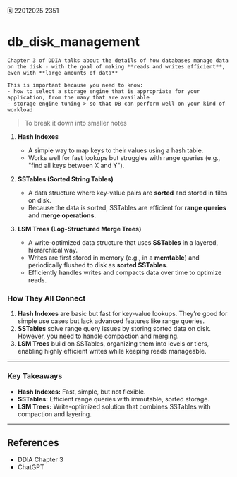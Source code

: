 🗓️ 22012025 2351

# db_disk_management



 ```ad-abstract
Chapter 3 of DDIA talks about the details of how databases manage data on the disk - with the goal of making **reads and writes efficient**, even with **large amounts of data**

This is important because you need to know:
- how to select a storage engine that is appropriate for your application, from the many that are available
- storage engine tuning > so that DB can perform well on your kind of workload
```


> To break it down into smaller notes

1. **Hash Indexes**
    
    - A simple way to map keys to their values using a hash table.
    - Works well for fast lookups but struggles with range queries (e.g., "find all keys between X and Y").
2. **SSTables (Sorted String Tables)**
    
    - A data structure where key-value pairs are **sorted** and stored in files on disk.
    - Because the data is sorted, SSTables are efficient for **range queries** and **merge operations**.
3. **LSM Trees (Log-Structured Merge Trees)**
    
    - A write-optimized data structure that uses **SSTables** in a layered, hierarchical way.
    - Writes are first stored in memory (e.g., in a **memtable**) and periodically flushed to disk as **sorted SSTables**.
    - Efficiently handles writes and compacts data over time to optimize reads.

### **How They All Connect**

1. **Hash Indexes** are basic but fast for key-value lookups. They’re good for simple use cases but lack advanced features like range queries.
2. **SSTables** solve range query issues by storing sorted data on disk. However, you need to handle compaction and merging.
3. **LSM Trees** build on SSTables, organizing them into levels or tiers, enabling highly efficient writes while keeping reads manageable.

---

### **Key Takeaways**

- **Hash Indexes:** Fast, simple, but not flexible.
- **SSTables:** Efficient range queries with immutable, sorted storage.
- **LSM Trees:** Write-optimized solution that combines SSTables with compaction and layering.


---

## References
- DDIA Chapter 3
- ChatGPT
